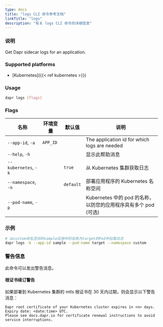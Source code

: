 ```yaml
---
type: docs
title: "logs CLI 命令参考文档"
linkTitle: "logs"
description: "有关 logs CLI 命令的详细信息"
---
```


### 说明

Get Dapr sidecar logs for an application.

### Supported platforms

- [Kubernetes]({{< ref kubernetes >}})

### Usage

```bash
dapr logs [flags]
```

### Flags

 | 名称                   | 环境变量     | 默认值       | 说明                                           |
 | -------------------- | -------- | --------- | -------------------------------------------- |
 | `--app-id`, `-a`     | `APP_ID` |           | The application id for which logs are needed |
 | `--help`, `-h`       |          |           | 显示此帮助消息                                      |
 | `--kubernetes`, `-k` |          | `true`    | 从 Kubernetes 集群获取日志                          |
 | `--namespace`, `-n`  |          | `default` | 部署应用程序的 Kubernetes 名称空间                      |
 | `--pod-name`, `-p`   |          |           | Kubernetes 中的 pod 的名称，以防您的应用程序具有多个 pod (可选)  |

### 示例

```bash
# 从custom命名空间的sample应用中的名称为target的Pod中拉取日志
dapr logs -k --app-id sample --pod-name target --namespace custom
```

### 警告信息
此命令可以发出警告消息。

#### 根证书续订警告
如果部署到 Kubernetes 集群的 mtls 根证书在 30 天内过期，则会显示以下警告消息：

```
Dapr root certificate of your Kubernetes cluster expires in <n> days. Expiry date: <date:time> UTC. 
Please see docs.dapr.io for certificate renewal instructions to avoid service interruptions.
```